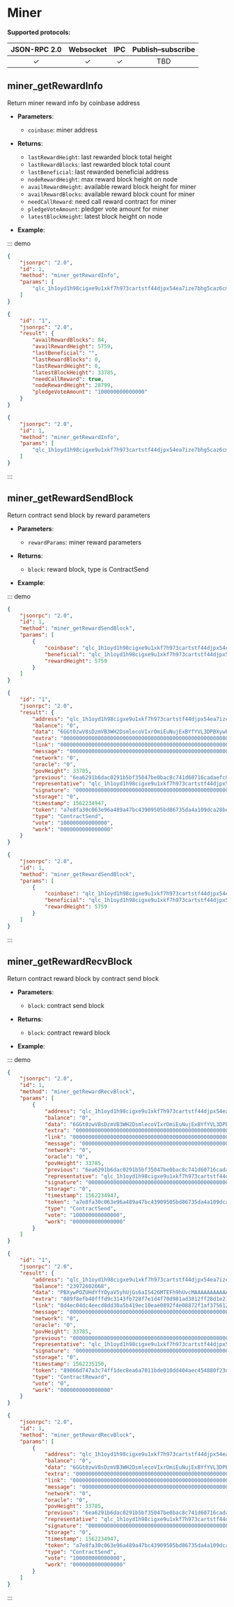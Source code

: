 # Miner 

**Supported protocols:**

| JSON-RPC 2.0 | Websocket | IPC | Publish–subscribe | 
|:------------:|:-----------:|:-----:|:-----:|
| &#x2713; | &#x2713; |  &#x2713;|TBD |

## miner_getRewardInfo
Return miner reward info by coinbase address
- **Parameters**: 
    - `coinbase`:  miner address  
- **Returns**: 
  - `lastRewardHeight`: last rewarded block total height
  - `lastRewardBlocks`: last rewarded block total count
  - `lastBeneficial`: last rewarded beneficial address
  - `nodeRewardHeight`: max reward block height on node
  - `availRewardHeight`: available reward block height for miner
  - `availRewardBlocks`: available reward block count for miner
  - `needCallReward`: need call reward contract for miner
  - `pledgeVoteAmount`: pledger vote amount for miner
  - `latestBlockHeight`: latest block height on node

- **Example**:

::: demo
```json tab:Request
{
	"jsonrpc": "2.0",
	"id": 1,
	"method": "miner_getRewardInfo",
	"params": [
		"qlc_1h1oyd1h98cigxe9u1xkf7h973cartstf44djpx54ea7ize7bhg5caz6cm7b"
	]
}


```

```json tab:Response
{
    "id": "1",
    "jsonrpc": "2.0",
    "result": {
        "availRewardBlocks": 84,
        "availRewardHeight": 5759,
        "lastBeneficial": "",
        "lastRewardBlocks": 0,
        "lastRewardHeight": 0,
        "latestBlockHeight": 33785,
        "needCallReward": true,
        "nodeRewardHeight": 28799,
        "pledgeVoteAmount": "100000000000000"
    }
}


```

```json test
{
	"jsonrpc": "2.0",
	"id": 1,
	"method": "miner_getRewardInfo",
	"params": [
		"qlc_1h1oyd1h98cigxe9u1xkf7h973cartstf44djpx54ea7ize7bhg5caz6cm7b"
	]
}


```
:::


## miner_getRewardSendBlock
Return contract send block by reward parameters
- **Parameters**: 
    - `rewardParams`:  miner reward parameters  
- **Returns**: 
  - `block`: reward block, type is ContractSend

- **Example**:

::: demo
```json tab:Request
{
	"jsonrpc": "2.0",
	"id": 1,
	"method": "miner_getRewardSendBlock",
	"params": [
		{
			"coinbase": "qlc_1h1oyd1h98cigxe9u1xkf7h973cartstf44djpx54ea7ize7bhg5caz6cm7b",
			"beneficial": "qlc_1h1oyd1h98cigxe9u1xkf7h973cartstf44djpx54ea7ize7bhg5caz6cm7b",
            "rewardHeight": 5759
		}
	]
}


```

```json tab:Response
{
    "id": "1",
    "jsonrpc": "2.0",
    "result": {
        "address": "qlc_1h1oyd1h98cigxe9u1xkf7h973cartstf44djpx54ea7ize7bhg5caz6cm7b",
        "balance": "0",
        "data": "6GGt0zwV8sDzmVB3WH2DsmlecoVIxrOmiEuNujExBYfYVL3DPBXywPOZUHdYfYOyaV5yhUjGs6aIS426MTEFh9hUvcMAAAAAAAAAAAAAAAAAAAAAAAAAAAAAAAAAAAAAAAAWfw==",
        "extra": "0000000000000000000000000000000000000000000000000000000000000000",
        "link": "0000000000000000000000000000000000000000000000000000000000000003",
        "message": "0000000000000000000000000000000000000000000000000000000000000000",
        "network": "0",
        "oracle": "0",
        "povHeight": 33785,
        "previous": "6ea6291b6dac0291b5bf35047be0bac8c741d60716cadaefc0d00e071f502095",
        "representative": "qlc_1h1oyd1h98cigxe9u1xkf7h973cartstf44djpx54ea7ize7bhg5caz6cm7b",
        "signature": "00000000000000000000000000000000000000000000000000000000000000000000000000000000000000000000000000000000000000000000000000000000",
        "storage": "0",
        "timestamp": 1562234947,
        "token": "a7e8fa30c063e96a489a47bc43909505bd86735da4a109dca28be936118a8582",
        "type": "ContractSend",
        "vote": "100000000000000",
        "work": "0000000000000000"
    }
}


```

```json test
{
	"jsonrpc": "2.0",
	"id": 1,
	"method": "miner_getRewardSendBlock",
	"params": [
		{
			"coinbase": "qlc_1h1oyd1h98cigxe9u1xkf7h973cartstf44djpx54ea7ize7bhg5caz6cm7b",
			"beneficial": "qlc_1h1oyd1h98cigxe9u1xkf7h973cartstf44djpx54ea7ize7bhg5caz6cm7b",
            "rewardHeight": 5759
		}
	]
}


```
:::


## miner_getRewardRecvBlock
Return contract reward block by contract send block
- **Parameters**: 
  - `block`: contract send block  
- **Returns**: 
  - `block`: contract reward block

- **Example**:

::: demo
```json tab:Request
{
	"jsonrpc": "2.0",
	"id": 1,
	"method": "miner_getRewardRecvBlock",
	"params": [
		{
            "address": "qlc_1h1oyd1h98cigxe9u1xkf7h973cartstf44djpx54ea7ize7bhg5caz6cm7b",
            "balance": "0",
            "data": "6GGt0zwV8sDzmVB3WH2DsmlecoVIxrOmiEuNujExBYfYVL3DPBXywPOZUHdYfYOyaV5yhUjGs6aIS426MTEFh9hUvcMAAAAAAAAAAAAAAAAAAAAAAAAAAAAAAAAAAAAAAAAWfw==",
            "extra": "0000000000000000000000000000000000000000000000000000000000000000",
            "link": "0000000000000000000000000000000000000000000000000000000000000003",
            "message": "0000000000000000000000000000000000000000000000000000000000000000",
            "network": "0",
            "oracle": "0",
            "povHeight": 33785,
            "previous": "6ea6291b6dac0291b5bf35047be0bac8c741d60716cadaefc0d00e071f502095",
            "representative": "qlc_1h1oyd1h98cigxe9u1xkf7h973cartstf44djpx54ea7ize7bhg5caz6cm7b",
            "signature": "00000000000000000000000000000000000000000000000000000000000000000000000000000000000000000000000000000000000000000000000000000000",
            "storage": "0",
            "timestamp": 1562234947,
            "token": "a7e8fa30c063e96a489a47bc43909505bd86735da4a109dca28be936118a8582",
            "type": "ContractSend",
            "vote": "100000000000000",
            "work": "0000000000000000"
        }
	]
}


```

```json tab:Response
{
    "id": "1",
    "jsonrpc": "2.0",
    "result": {
        "address": "qlc_1h1oyd1h98cigxe9u1xkf7h973cartstf44djpx54ea7ize7bhg5caz6cm7b",
        "balance": "23972602668",
        "data": "PBXywPOZUHdYfYOyaV5yhUjGs6aIS426MTEFh9hUvcMAAAAAAAAAAAAAAAAAAAAAAAAAAAAAAAAAAAAAAAAWfwAAAAAAAAAAAAAAAAAAAAAAAAAAAAAAAAAAAAAAAABU",
        "extra": "089f8efb40fffd9c3143fb728f7e1d4f70d981ad3812ff28d1e212091e65ec13",
        "link": "8d4ec04dc4eecd8dd30a5b419ec10eae0892f4e08872f1af3756125d21dce256",
        "message": "0000000000000000000000000000000000000000000000000000000000000000",
        "network": "0",
        "oracle": "0",
        "povHeight": 33785,
        "previous": "0000000000000000000000000000000000000000000000000000000000000000",
        "representative": "qlc_1h1oyd1h98cigxe9u1xkf7h973cartstf44djpx54ea7ize7bhg5caz6cm7b",
        "signature": "00000000000000000000000000000000000000000000000000000000000000000000000000000000000000000000000000000000000000000000000000000000",
        "storage": "0",
        "timestamp": 1562235150,
        "token": "89066d747a3c74ff1dec8ea6a7011bde010dd404aec454880f23d58cbf9280e4",
        "type": "ContractReward",
        "vote": "0",
        "work": "0000000000000000"
    }
}


```

```json test
{
	"jsonrpc": "2.0",
	"id": 1,
	"method": "miner_getRewardRecvBlock",
	"params": [
		{
            "address": "qlc_1h1oyd1h98cigxe9u1xkf7h973cartstf44djpx54ea7ize7bhg5caz6cm7b",
            "balance": "0",
            "data": "6GGt0zwV8sDzmVB3WH2DsmlecoVIxrOmiEuNujExBYfYVL3DPBXywPOZUHdYfYOyaV5yhUjGs6aIS426MTEFh9hUvcMAAAAAAAAAAAAAAAAAAAAAAAAAAAAAAAAAAAAAAAAWfw==",
            "extra": "0000000000000000000000000000000000000000000000000000000000000000",
            "link": "0000000000000000000000000000000000000000000000000000000000000003",
            "message": "0000000000000000000000000000000000000000000000000000000000000000",
            "network": "0",
            "oracle": "0",
            "povHeight": 33785,
            "previous": "6ea6291b6dac0291b5bf35047be0bac8c741d60716cadaefc0d00e071f502095",
            "representative": "qlc_1h1oyd1h98cigxe9u1xkf7h973cartstf44djpx54ea7ize7bhg5caz6cm7b",
            "signature": "00000000000000000000000000000000000000000000000000000000000000000000000000000000000000000000000000000000000000000000000000000000",
            "storage": "0",
            "timestamp": 1562234947,
            "token": "a7e8fa30c063e96a489a47bc43909505bd86735da4a109dca28be936118a8582",
            "type": "ContractSend",
            "vote": "100000000000000",
            "work": "0000000000000000"
        }
	]
}


```
:::
